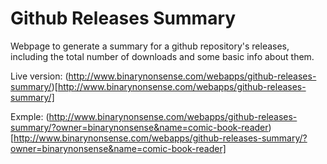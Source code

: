 # Github Releases Summary

Webpage to generate a summary for a github repository's releases, including the total number of downloads and some basic info about them.

Live version: (http://www.binarynonsense.com/webapps/github-releases-summary/)[http://www.binarynonsense.com/webapps/github-releases-summary/]

Exmple: (http://www.binarynonsense.com/webapps/github-releases-summary/?owner=binarynonsense&name=comic-book-reader)[http://www.binarynonsense.com/webapps/github-releases-summary/?owner=binarynonsense&name=comic-book-reader]
